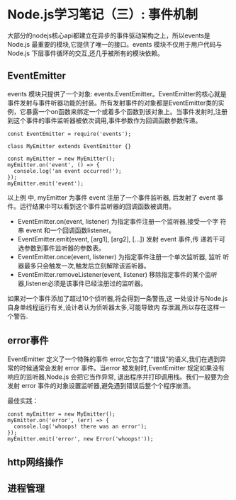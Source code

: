 # Node.js学习笔记（三）: 事件机制


大部分的nodejs核心api都建立在异步的事件驱动架构之上，所以events是Node.js 最重要的模块,它提供了唯一的接口。events 模块不仅用于用户代码与 Node.js 下层事件循环的交互,还几乎被所有的模块依赖。

## EventEmitter

events 模块只提供了一个对象: events.EventEmitter。EventEmitter的核心就是事件发射与事件听器功能的封装。所有发射事件的对象都是EventEmitter类的实例，它暴露一个on函数来绑定一个或着多个函数到该对象上。当事件发射时,注册到这个事件的事件监听器被依次调用,事件参数作为回调函数参数传递。


```
const EventEmitter = require('events');

class MyEmitter extends EventEmitter {}

const myEmitter = new MyEmitter();
myEmitter.on('event', () => {
  console.log('an event occurred!');
});
myEmitter.emit('event');
```

以上例 中, myEmitter 为事件 event 注册了一个事件监听器, 后发射了 event 事件。运行结果中可以看到这个事件监听器的回调函数被调用。


+ EventEmitter.on(event, listener) 为指定事件注册一个监听器,接受一个字符串 event 和一个回调函数listener。+ EventEmitter.emit(event, [arg1], [arg2], [...]) 发射 event 事件,传递若干可选参数到事件监听器的参数表。+ EventEmitter.once(event, listener) 为指定事件注册一个单次监听器, 监听听器最多只会触发一次,触发后立刻解除该监听器。+ EventEmitter.removeListener(event, listener)  移除指定事件的某个监听器,listener必须是该事件已经注册过的监听器。



如果对一个事件添加了超过10个侦听器,将会得到一条警告,这 一处设计与Node.js自身单线程运行有关,设计者认为侦听器太多,可能导致内 存泄漏,所以存在这样一个警告.


## error事件
EventEmitter 定义了一个特殊的事件 error,它包含了“错误”的语义,我们在遇到异常的时候通常会发射 error 事件。当error 被发射时,EventEmitter 规定如果没有响应的监听器,Node.js 会把它当作异常, 退出程序并打印调用栈。我们一般要为会发射 error 事件的对象设置监听器,避免遇到错误后整个个程序崩溃。

最佳实践：

```
const myEmitter = new MyEmitter();
myEmitter.on('error', (err) => {
  console.log('whoops! there was an error');
});
myEmitter.emit('error', new Error('whoops!'));
```




## http网络操作

## 进程管理